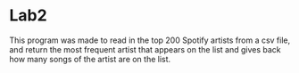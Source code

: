 # Lab2
This program was made to read in the top 200 Spotify artists from a csv file, and return the most frequent artist that appears on the list and gives back how many songs of the artist are on the list.
